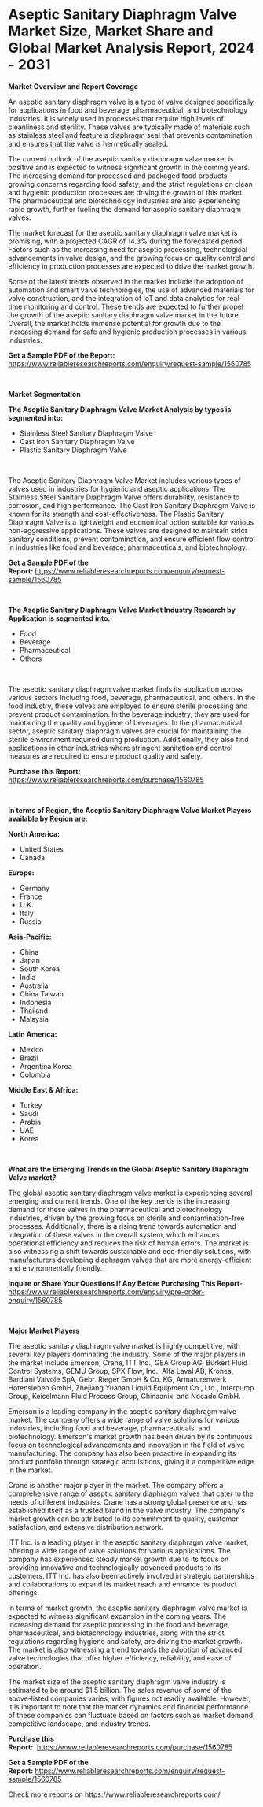 <p><h1>Aseptic Sanitary Diaphragm Valve Market Size, Market Share and Global Market Analysis Report, 2024 - 2031</h1></p><p><strong>Market Overview and Report Coverage</strong></p>
<p><p>An aseptic sanitary diaphragm valve is a type of valve designed specifically for applications in food and beverage, pharmaceutical, and biotechnology industries. It is widely used in processes that require high levels of cleanliness and sterility. These valves are typically made of materials such as stainless steel and feature a diaphragm seal that prevents contamination and ensures that the valve is hermetically sealed.</p><p>The current outlook of the aseptic sanitary diaphragm valve market is positive and is expected to witness significant growth in the coming years. The increasing demand for processed and packaged food products, growing concerns regarding food safety, and the strict regulations on clean and hygienic production processes are driving the growth of this market. The pharmaceutical and biotechnology industries are also experiencing rapid growth, further fueling the demand for aseptic sanitary diaphragm valves.</p><p>The market forecast for the aseptic sanitary diaphragm valve market is promising, with a projected CAGR of 14.3% during the forecasted period. Factors such as the increasing need for aseptic processing, technological advancements in valve design, and the growing focus on quality control and efficiency in production processes are expected to drive the market growth. </p><p>Some of the latest trends observed in the market include the adoption of automation and smart valve technologies, the use of advanced materials for valve construction, and the integration of IoT and data analytics for real-time monitoring and control. These trends are expected to further propel the growth of the aseptic sanitary diaphragm valve market in the future. Overall, the market holds immense potential for growth due to the increasing demand for safe and hygienic production processes in various industries.</p></p>
<p><strong>Get a Sample PDF of the Report:</strong> <a href="https://www.reliableresearchreports.com/enquiry/request-sample/1560785">https://www.reliableresearchreports.com/enquiry/request-sample/1560785</a></p>
<p>&nbsp;</p>
<p><strong>Market Segmentation</strong></p>
<p><strong>The Aseptic Sanitary Diaphragm Valve Market Analysis by types is segmented into:</strong></p>
<p><ul><li>Stainless Steel Sanitary Diaphragm Valve</li><li>Cast Iron Sanitary Diaphragm Valve</li><li>Plastic Sanitary Diaphragm Valve</li></ul></p>
<p>&nbsp;</p>
<p><p>The Aseptic Sanitary Diaphragm Valve Market includes various types of valves used in industries for hygienic and aseptic applications. The Stainless Steel Sanitary Diaphragm Valve offers durability, resistance to corrosion, and high performance. The Cast Iron Sanitary Diaphragm Valve is known for its strength and cost-effectiveness. The Plastic Sanitary Diaphragm Valve is a lightweight and economical option suitable for various non-aggressive applications. These valves are designed to maintain strict sanitary conditions, prevent contamination, and ensure efficient flow control in industries like food and beverage, pharmaceuticals, and biotechnology.</p></p>
<p><strong>Get a Sample PDF of the Report:</strong>&nbsp;<a href="https://www.reliableresearchreports.com/enquiry/request-sample/1560785">https://www.reliableresearchreports.com/enquiry/request-sample/1560785</a></p>
<p>&nbsp;</p>
<p><strong>The Aseptic Sanitary Diaphragm Valve Market Industry Research by Application is segmented into:</strong></p>
<p><ul><li>Food</li><li>Beverage</li><li>Pharmaceutical</li><li>Others</li></ul></p>
<p>&nbsp;</p>
<p><p>The aseptic sanitary diaphragm valve market finds its application across various sectors including food, beverage, pharmaceutical, and others. In the food industry, these valves are employed to ensure sterile processing and prevent product contamination. In the beverage industry, they are used for maintaining the quality and hygiene of beverages. In the pharmaceutical sector, aseptic sanitary diaphragm valves are crucial for maintaining the sterile environment required during production. Additionally, they also find applications in other industries where stringent sanitation and control measures are required to ensure product quality and safety.</p></p>
<p><strong>Purchase this Report:</strong>&nbsp; <a href="https://www.reliableresearchreports.com/purchase/1560785">https://www.reliableresearchreports.com/purchase/1560785</a></p>
<p>&nbsp;</p>
<p><strong>In terms of Region, the Aseptic Sanitary Diaphragm Valve Market Players available by Region are:</strong></p>
<p>
    <p> <strong> North America: </strong>
        <ul>
            <li>United States</li>
            <li>Canada</li>
        </ul>
        </p> 
    <p> <strong> Europe: </strong>
        <ul>
            <li>Germany</li>
            <li>France</li>
            <li>U.K.</li>
            <li>Italy</li>
            <li>Russia</li>
        </ul>
        </p> 
    <p> <strong> Asia-Pacific: </strong>
        <ul>
            <li>China</li>
            <li>Japan</li>
            <li>South Korea</li>
            <li>India</li>
            <li>Australia</li>
            <li>China Taiwan</li>
            <li>Indonesia</li>
            <li>Thailand</li>
            <li>Malaysia</li>
        </ul>
        </p> 
    <p> <strong> Latin America: </strong>
        <ul>
            <li>Mexico</li>
            <li>Brazil</li>
            <li>Argentina Korea</li>
            <li>Colombia</li>
        </ul>
        </p> 
    <p> <strong> Middle East & Africa: </strong>
        <ul>
            <li>Turkey</li>
            <li>Saudi</li>
            <li>Arabia</li>
            <li>UAE</li>
            <li>Korea</li>
        </ul>
    </p>
    </p>
<p>&nbsp;</p>
<p><strong>What are the Emerging Trends in the Global Aseptic Sanitary Diaphragm Valve market?</strong></p>
<p><p>The global aseptic sanitary diaphragm valve market is experiencing several emerging and current trends. One of the key trends is the increasing demand for these valves in the pharmaceutical and biotechnology industries, driven by the growing focus on sterile and contamination-free processes. Additionally, there is a rising trend towards automation and integration of these valves in the overall system, which enhances operational efficiency and reduces the risk of human errors. The market is also witnessing a shift towards sustainable and eco-friendly solutions, with manufacturers developing diaphragm valves that are more energy-efficient and environmentally friendly.</p></p>
<p><strong>Inquire or Share Your Questions If Any Before Purchasing This Report</strong>- <a href="https://www.reliableresearchreports.com/enquiry/pre-order-enquiry/1560785">https://www.reliableresearchreports.com/enquiry/pre-order-enquiry/1560785</a></p>
<p>&nbsp;</p>
<p><strong>Major Market Players</strong></p>
<p><p>The aseptic sanitary diaphragm valve market is highly competitive, with several key players dominating the industry. Some of the major players in the market include Emerson, Crane, ITT Inc., GEA Group AG, Bürkert Fluid Control Systems, GEMÜ Group, SPX Flow, Inc., Alfa Laval AB, Krones, Bardiani Valvole SpA, Gebr. Rieger GmbH & Co. KG, Armaturenwerk Hotensleben GmbH, Zhejiang Yuanan Liquid Equipment Co., Ltd., Interpump Group, Keiselmann Fluid Process Group, Chinaanix, and Nocado GmbH.</p><p>Emerson is a leading company in the aseptic sanitary diaphragm valve market. The company offers a wide range of valve solutions for various industries, including food and beverage, pharmaceuticals, and biotechnology. Emerson's market growth has been driven by its continuous focus on technological advancements and innovation in the field of valve manufacturing. The company has also been proactive in expanding its product portfolio through strategic acquisitions, giving it a competitive edge in the market.</p><p>Crane is another major player in the market. The company offers a comprehensive range of aseptic sanitary diaphragm valves that cater to the needs of different industries. Crane has a strong global presence and has established itself as a trusted brand in the valve industry. The company's market growth can be attributed to its commitment to quality, customer satisfaction, and extensive distribution network.</p><p>ITT Inc. is a leading player in the aseptic sanitary diaphragm valve market, offering a wide range of valve solutions for various applications. The company has experienced steady market growth due to its focus on providing innovative and technologically advanced products to its customers. ITT Inc. has also been actively involved in strategic partnerships and collaborations to expand its market reach and enhance its product offerings.</p><p>In terms of market growth, the aseptic sanitary diaphragm valve market is expected to witness significant expansion in the coming years. The increasing demand for aseptic processing in the food and beverage, pharmaceutical, and biotechnology industries, along with the strict regulations regarding hygiene and safety, are driving the market growth. The market is also witnessing a trend towards the adoption of advanced valve technologies that offer higher efficiency, reliability, and ease of operation.</p><p>The market size of the aseptic sanitary diaphragm valve industry is estimated to be around $1.5 billion. The sales revenue of some of the above-listed companies varies, with figures not readily available. However, it is important to note that the market dynamics and financial performance of these companies can fluctuate based on factors such as market demand, competitive landscape, and industry trends.</p></p>
<p><strong>Purchase this Report:</strong>&nbsp;&nbsp;<a href="https://www.reliableresearchreports.com/purchase/1560785">https://www.reliableresearchreports.com/purchase/1560785</a></p>
<p></p>
<p><strong>Get a Sample PDF of the Report:</strong>&nbsp;<a href="https://www.reliableresearchreports.com/enquiry/request-sample/1560785">https://www.reliableresearchreports.com/enquiry/request-sample/1560785</a></p>
<p>Check more reports on https://www.reliableresearchreports.com/</p>